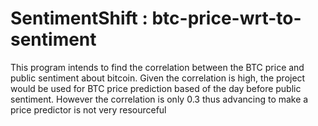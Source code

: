 # SentimentShift : btc-price-wrt-to-sentiment
This program intends to find the correlation between the BTC price and public sentiment about bitcoin. Given the correlation is high, the project would be used for BTC price prediction based of the day before public sentiment. However the correlation is only 0.3 thus advancing to make a price predictor is not very resourceful
